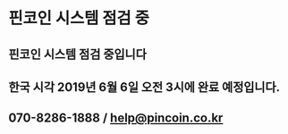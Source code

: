 # 핀코인 시스템 점검 중

## 핀코인 시스템 점검 중입니다

## 한국 시각 2019년 6월 6일 오전 3시에 완료 예정입니다.

## 070-8286-1888 / help@pincoin.co.kr
